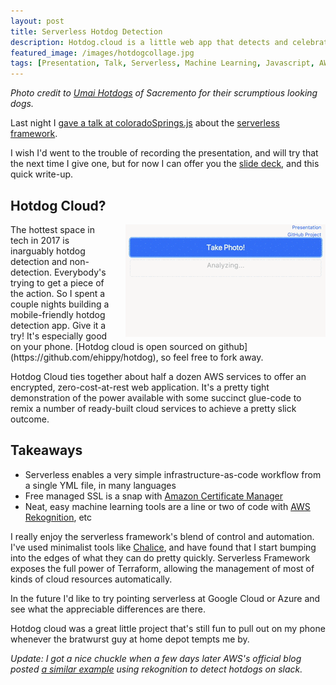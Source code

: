 ```yaml
---
layout: post
title: Serverless Hotdog Detection
description: Hotdog.cloud is a little web app that detects and celebrates hotdogs!
featured_image: /images/hotdogcollage.jpg
tags: [Presentation, Talk, Serverless, Machine Learning, Javascript, AWS, Rekognition]
---
```


_Photo credit to [Umai Hotdogs](http://umaihotdogs.com/) of Sacremento for their scrumptious looking dogs._

Last night I [gave a talk at coloradoSprings.js](https://www.meetup.com/coloradospringsjs/events/xwwhglywnbhc/) about the [serverless framework](https://serverless.com/). 

I wish I'd went to the trouble of recording the presentation, and will try that the next time I give one, but for now I can offer you the [slide deck](https://docs.google.com/presentation/d/1dD4L0T2ms08jJcvriuyi0J6vaKQjI-1E6JLXYoLvtgM), and this quick write-up.

## Hotdog Cloud?
<img src="/images/dogClip.gif" style="float:right;padding-left:20px;">
The hottest space in tech in 2017 is inarguably hotdog detection and non-detection. Everybody's trying to get a piece of the action. So I spent a couple nights building <https://hotdog.cloud> a mobile-friendly hotdog detection app. Give it a try! It's especially good on your phone. [Hotdog cloud is open sourced on github](https://github.com/ehippy/hotdog), so feel free to fork away.

Hotdog Cloud ties together about half a dozen AWS services to offer an encrypted, zero-cost-at-rest web application. It's a pretty tight demonstration of the power available with some succinct glue-code to remix a number of ready-built cloud services to achieve a pretty slick outcome.

## Takeaways

 - Serverless enables a very simple infrastructure-as-code workflow from a single YML file, in many languages
 - Free managed SSL is a snap with [Amazon Certificate Manager](https://aws.amazon.com/certificate-manager/)
 - Neat, easy machine learning tools are a line or two of code with [AWS Rekognition](https://aws.amazon.com/rekognition/), etc

I really enjoy the serverless framework's blend of control and automation. I've used minimalist tools like [Chalice](https://github.com/aws/chalice), and have found that I start bumping into the edges of what they can do pretty quickly. Serverless Framework exposes the full power of Terraform, allowing the management of most of kinds of cloud resources automatically.

In the future I'd like to try pointing serverless at Google Cloud or Azure and see what the appreciable differences are there.

Hotdog cloud was a great little project that's still fun to pull out on my phone whenever the bratwurst guy at home depot tempts me by.

_Update: I got a nice chuckle when a few days later AWS's official blog posted [a similar example](https://aws.amazon.com/blogs/startups/building-a-hotdog-detecting-app-on-aws-yes-really/) using rekognition to detect hotdogs on slack._